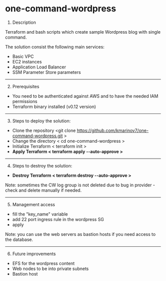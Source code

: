 # one-command-wordpress
1. Description

  Terraform and bash scripts which create sample Wordpress blog with single command.
  
  The solution consist the following main services:
  - Basic VPC
  - EC2 instances
  - Application Load Balancer
  - SSM Parameter Store parameters

---

2. Prerequisites

* You need to be authenticated against AWS and to have the needed IAM permissions
* Terraform binary installed (v0.12 version)

---

3. Steps to deploy the solution:

- Clone the repository <git clone https://github.com/kmarinov7/one-command-wordpress.git >
- Change the directory < cd one-command-wordpress >
- Initialize Terraform < terraform init >
- **Apply Terraform < terraform apply --auto-approve >**

---

4. Steps to destroy the solution:

- **Destroy Terraform < terraform destroy --auto-approve >** 

Note: sometimes the CW log group is not deleted due to bug in provider - check and delete manually if needed.

---

5. Management access
- fill the "key_name" variable
- add 22 port ingress rule in the wordpress SG
- apply

Note: you can use the web servers as bastion hosts if you need access to the database.

---

6. Future improvements
- EFS for the wordpress content
- Web nodes to be into private subnets
- Bastion host